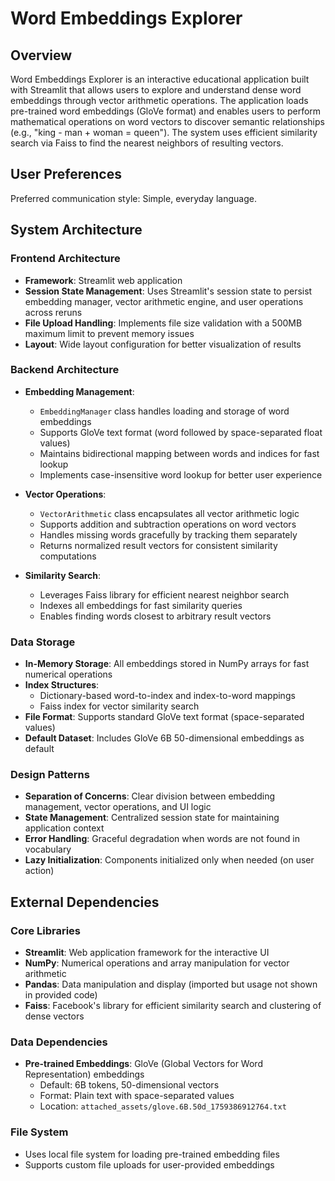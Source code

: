 # Word Embeddings Explorer

## Overview

Word Embeddings Explorer is an interactive educational application built with Streamlit that allows users to explore and understand dense word embeddings through vector arithmetic operations. The application loads pre-trained word embeddings (GloVe format) and enables users to perform mathematical operations on word vectors to discover semantic relationships (e.g., "king - man + woman = queen"). The system uses efficient similarity search via Faiss to find the nearest neighbors of resulting vectors.

## User Preferences

Preferred communication style: Simple, everyday language.

## System Architecture

### Frontend Architecture
- **Framework**: Streamlit web application
- **Session State Management**: Uses Streamlit's session state to persist embedding manager, vector arithmetic engine, and user operations across reruns
- **File Upload Handling**: Implements file size validation with a 500MB maximum limit to prevent memory issues
- **Layout**: Wide layout configuration for better visualization of results

### Backend Architecture
- **Embedding Management**: 
  - `EmbeddingManager` class handles loading and storage of word embeddings
  - Supports GloVe text format (word followed by space-separated float values)
  - Maintains bidirectional mapping between words and indices for fast lookup
  - Implements case-insensitive word lookup for better user experience

- **Vector Operations**:
  - `VectorArithmetic` class encapsulates all vector arithmetic logic
  - Supports addition and subtraction operations on word vectors
  - Handles missing words gracefully by tracking them separately
  - Returns normalized result vectors for consistent similarity computations

- **Similarity Search**:
  - Leverages Faiss library for efficient nearest neighbor search
  - Indexes all embeddings for fast similarity queries
  - Enables finding words closest to arbitrary result vectors

### Data Storage
- **In-Memory Storage**: All embeddings stored in NumPy arrays for fast numerical operations
- **Index Structures**: 
  - Dictionary-based word-to-index and index-to-word mappings
  - Faiss index for vector similarity search
- **File Format**: Supports standard GloVe text format (space-separated values)
- **Default Dataset**: Includes GloVe 6B 50-dimensional embeddings as default

### Design Patterns
- **Separation of Concerns**: Clear division between embedding management, vector operations, and UI logic
- **State Management**: Centralized session state for maintaining application context
- **Error Handling**: Graceful degradation when words are not found in vocabulary
- **Lazy Initialization**: Components initialized only when needed (on user action)

## External Dependencies

### Core Libraries
- **Streamlit**: Web application framework for the interactive UI
- **NumPy**: Numerical operations and array manipulation for vector arithmetic
- **Pandas**: Data manipulation and display (imported but usage not shown in provided code)
- **Faiss**: Facebook's library for efficient similarity search and clustering of dense vectors

### Data Dependencies
- **Pre-trained Embeddings**: GloVe (Global Vectors for Word Representation) embeddings
  - Default: 6B tokens, 50-dimensional vectors
  - Format: Plain text with space-separated values
  - Location: `attached_assets/glove.6B.50d_1759386912764.txt`

### File System
- Uses local file system for loading pre-trained embedding files
- Supports custom file uploads for user-provided embeddings
